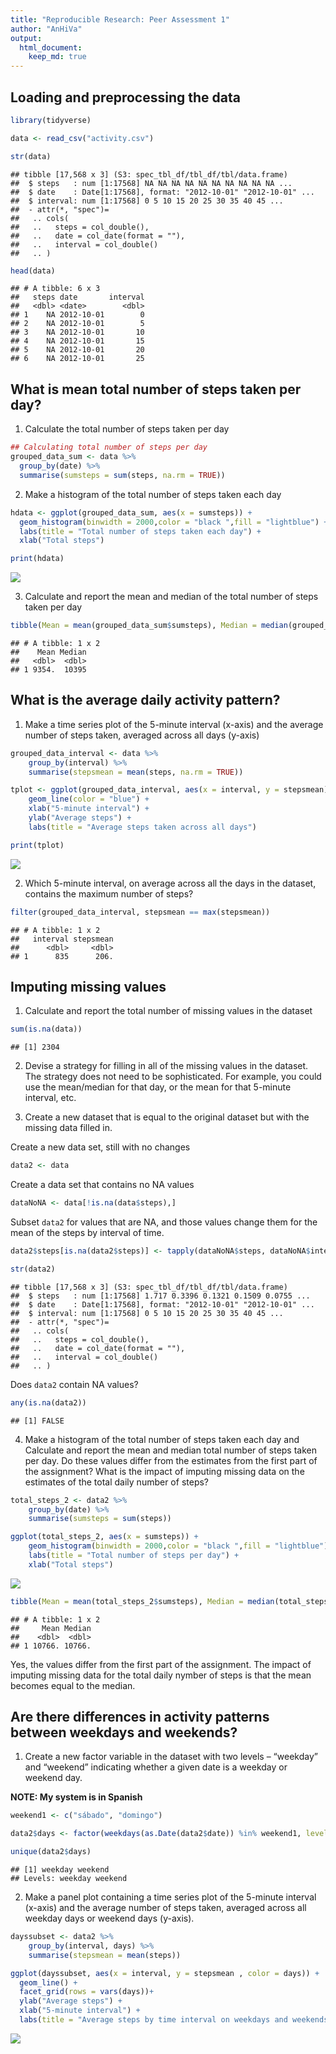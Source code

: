 ```yaml
---
title: "Reproducible Research: Peer Assessment 1"
author: "AnHiVa"
output: 
  html_document:
    keep_md: true
---
```



## Loading and preprocessing the data


```r
library(tidyverse)

data <- read_csv("activity.csv")

str(data)
```

```
## tibble [17,568 x 3] (S3: spec_tbl_df/tbl_df/tbl/data.frame)
##  $ steps   : num [1:17568] NA NA NA NA NA NA NA NA NA NA ...
##  $ date    : Date[1:17568], format: "2012-10-01" "2012-10-01" ...
##  $ interval: num [1:17568] 0 5 10 15 20 25 30 35 40 45 ...
##  - attr(*, "spec")=
##   .. cols(
##   ..   steps = col_double(),
##   ..   date = col_date(format = ""),
##   ..   interval = col_double()
##   .. )
```

```r
head(data)
```

```
## # A tibble: 6 x 3
##   steps date       interval
##   <dbl> <date>        <dbl>
## 1    NA 2012-10-01        0
## 2    NA 2012-10-01        5
## 3    NA 2012-10-01       10
## 4    NA 2012-10-01       15
## 5    NA 2012-10-01       20
## 6    NA 2012-10-01       25
```

## What is mean total number of steps taken per day?

1. Calculate the total number of steps taken per day


```r
## Calculating total number of steps per day
grouped_data_sum <- data %>%
  group_by(date) %>%
  summarise(sumsteps = sum(steps, na.rm = TRUE))
```

2. Make a histogram of the total number of steps taken each day


```r
hdata <- ggplot(grouped_data_sum, aes(x = sumsteps)) +
  geom_histogram(binwidth = 2000,color = "black ",fill = "lightblue") + 
  labs(title = "Total number of steps taken each day") + 
  xlab("Total steps")

print(hdata)
```

![](PA1_template_files/figure-html/unnamed-chunk-3-1.png)<!-- -->

3. Calculate and report the mean and median of the total number of steps taken per day


```r
tibble(Mean = mean(grouped_data_sum$sumsteps), Median = median(grouped_data_sum$sumsteps))
```

```
## # A tibble: 1 x 2
##    Mean Median
##   <dbl>  <dbl>
## 1 9354.  10395
```

## What is the average daily activity pattern?

1. Make a time series plot of the 5-minute interval (x-axis) and the average number of steps taken, averaged across all days (y-axis)


```r
grouped_data_interval <- data %>%
    group_by(interval) %>%
    summarise(stepsmean = mean(steps, na.rm = TRUE))

tplot <- ggplot(grouped_data_interval, aes(x = interval, y = stepsmean)) +
    geom_line(color = "blue") +
    xlab("5-minute interval") + 
    ylab("Average steps") +
    labs(title = "Average steps taken across all days")

print(tplot)
```

![](PA1_template_files/figure-html/unnamed-chunk-5-1.png)<!-- -->

2. Which 5-minute interval, on average across all the days in the dataset, contains the maximum number of steps?


```r
filter(grouped_data_interval, stepsmean == max(stepsmean))
```

```
## # A tibble: 1 x 2
##   interval stepsmean
##      <dbl>     <dbl>
## 1      835      206.
```


## Imputing missing values

1. Calculate and report the total number of missing values in the dataset


```r
sum(is.na(data))
```

```
## [1] 2304
```

2. Devise a strategy for filling in all of the missing values in the dataset. The strategy does not need to be sophisticated. For example, you could use the mean/median for that day, or the mean for that 5-minute interval, etc.

3. Create a new dataset that is equal to the original dataset but with the missing data filled in.

Create a new data set, still with no changes

```r
data2 <- data
```

Create a data set that contains no NA values

```r
dataNoNA <- data[!is.na(data$steps),]
```

Subset `data2` for values that are NA, and those values change them for the mean of the steps by interval of time. 

```r
data2$steps[is.na(data2$steps)] <- tapply(dataNoNA$steps, dataNoNA$interval, mean)

str(data2)
```

```
## tibble [17,568 x 3] (S3: spec_tbl_df/tbl_df/tbl/data.frame)
##  $ steps   : num [1:17568] 1.717 0.3396 0.1321 0.1509 0.0755 ...
##  $ date    : Date[1:17568], format: "2012-10-01" "2012-10-01" ...
##  $ interval: num [1:17568] 0 5 10 15 20 25 30 35 40 45 ...
##  - attr(*, "spec")=
##   .. cols(
##   ..   steps = col_double(),
##   ..   date = col_date(format = ""),
##   ..   interval = col_double()
##   .. )
```

Does `data2` contain NA values? 

```r
any(is.na(data2))
```

```
## [1] FALSE
```

4. Make a histogram of the total number of steps taken each day and Calculate and report the mean and median total number of steps taken per day. Do these values differ from the estimates from the first part of the assignment? What is the impact of imputing missing data on the estimates of the total daily number of steps?


```r
total_steps_2 <- data2 %>%
    group_by(date) %>%
    summarise(sumsteps = sum(steps))

ggplot(total_steps_2, aes(x = sumsteps)) +
    geom_histogram(binwidth = 2000,color = "black ",fill = "lightblue") + 
    labs(title = "Total number of steps per day") + 
    xlab("Total steps")
```

![](PA1_template_files/figure-html/unnamed-chunk-12-1.png)<!-- -->

```r
tibble(Mean = mean(total_steps_2$sumsteps), Median = median(total_steps_2$sumsteps))
```

```
## # A tibble: 1 x 2
##     Mean Median
##    <dbl>  <dbl>
## 1 10766. 10766.
```

Yes, the values differ from the first part of the assignment. The impact of imputing missing data for the total daily nymber of steps is that the mean becomes equal to the median. 

## Are there differences in activity patterns between weekdays and weekends?

1. Create a new factor variable in the dataset with two levels – “weekday” and “weekend” indicating whether a given date is a weekday or weekend day.

**NOTE: My system is in Spanish**


```r
weekend1 <- c("sábado", "domingo")

data2$days <- factor(weekdays(as.Date(data2$date)) %in% weekend1, levels = c(FALSE, TRUE), labels = c("weekday", "weekend"))

unique(data2$days)
```

```
## [1] weekday weekend
## Levels: weekday weekend
```

2. Make a panel plot containing a time series plot of the 5-minute interval (x-axis) and the average number of steps taken, averaged across all weekday days or weekend days (y-axis).


```r
dayssubset <- data2 %>%
    group_by(interval, days) %>%
    summarise(stepsmean = mean(steps))

ggplot(dayssubset, aes(x = interval, y = stepsmean , color = days)) +
  geom_line() +
  facet_grid(rows = vars(days))+
  ylab("Average steps") +
  xlab("5-minute interval") +
  labs(title = "Average steps by time interval on weekdays and weekends")
```

![](PA1_template_files/figure-html/unnamed-chunk-14-1.png)<!-- -->
